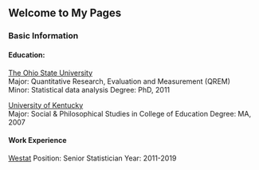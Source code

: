 ## Welcome to My Pages


### Basic Information

#### Education: 

[The Ohio State University](https://www.osu.edu)   
Major: Quantitative Research, Evaluation and Measurement (QREM)   
Minor: Statistical data analysis
Degree: PhD, 2011

[University of Kentucky](http://www.uky.edu)      
Major: Social & Philosophical Studies in College of Education
Degree: MA, 2007

#### Work Experience 
[Westat](http://www.westat.com)
Position: Senior Statistician
Year: 2011-2019


